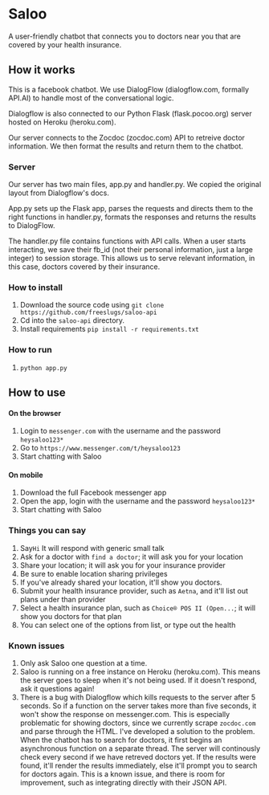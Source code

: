 # Saloo

A user-friendly chatbot that connects you to doctors near you that are covered by your health insurance.

## How it works

This is a facebook chatbot. We use DialogFlow (dialogflow.com, formally API.AI) to handle most of the conversational logic. 

Dialogflow is also connected to our Python Flask (flask.pocoo.org) server hosted on Heroku (heroku.com).

Our server connects to the Zocdoc (zocdoc.com) API to retreive doctor information. We then format the results and return them to the chatbot.

### Server 

Our server has two main files, app.py and handler.py. We copied the original layout from Dialogflow's docs. 

App.py sets up the Flask app, parses the requests and directs them to the right functions in handler.py, formats the responses and returns the results to DialogFlow. 

The handler.py file contains functions with API calls. When a user starts interacting, we save their fb_id (not their personal information, just a large integer) to session storage. This allows us to serve relevant information, in this case, doctors covered by their insurance. 

### How to install 

1. Download the source code using `git clone https://github.com/freeslugs/saloo-api`
2. Cd into the `saloo-api` directory.
3. Install requirements `pip install -r requirements.txt`

### How to run 

1. `python app.py`

## How to use 

#### On the browser 

1. Login to `messenger.com` with the username and the password `heysaloo123*`
2. Go to `https://www.messenger.com/t/heysaloo123`
3. Start chatting with Saloo

#### On mobile

1. Download the full Facebook messenger app
2. Open the app, login with the username  and the password `heysaloo123*`
3. Start chatting with Saloo

### Things you can say 

1. Say`Hi` It will respond with generic small talk
2. Ask for a doctor with `find a doctor`; it will ask you for your location
3. Share your location; it will ask you for your insurance provider 
  1. Be sure to enable location sharing privileges 
  2. If you've already shared your location, it'll show you doctors. 
4. Submit your health insurance provider, such as `Aetna`, and it'll list out plans under than provider 
5. Select a health insurance plan, such as `Choice® POS II (Open...`; it will show you doctors for that plan
  1. You can select one of the options from list, or type out the health 

### Known issues

1. Only ask Saloo one question at a time. 
2. Saloo is running on a free instance on Heroku (heroku.com). This means the server goes to sleep when it's not being used. If it doesn't respond, ask it questions again! 
3. There is a bug with Dialogflow which kills requests to the server after 5 seconds. So if a function on the server takes more than five seconds, it won't show the response on messenger.com. This is especially problematic for showing doctors, since we currently scrape `zocdoc.com` and parse through the HTML. I've developed a solution to the problem. When the chatbot has to search for doctors, it first begins an asynchronous function on a separate thread. The server will continously check every second if we have retreved doctors yet. If the results were found, it'll render the results immediately, else it'll prompt you to search for doctors again. This is a known issue, and there is room for improvement, such as integrating directly with their JSON API. 

